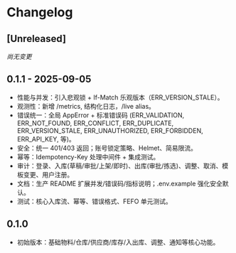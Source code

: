 # Changelog

## [Unreleased]
_尚无变更_

## 0.1.1 - 2025-09-05
- 性能与并发：引入悲观锁 + If-Match 乐观版本（ERR_VERSION_STALE）。
- 观测性：新增 /metrics, 结构化日志，/live alias。
- 错误统一：全局 AppError + 标准错误码 (ERR_VALIDATION, ERR_NOT_FOUND, ERR_CONFLICT, ERR_DUPLICATE, ERR_VERSION_STALE, ERR_UNAUTHORIZED, ERR_FORBIDDEN, ERR_API_KEY, 等)。
- 安全：统一 401/403 返回；账号锁定策略、Helmet、简易限流。
- 幂等：Idempotency-Key 处理中间件 + 集成测试。
- 审计：登录、入库(草稿/审批/上架/即时)、出库(审批/拣选)、调整、取消、模板变更、用户注册。
- 文档：生产 README 扩展并发/错误码/指标说明；.env.example 强化安全默认。
- 测试：核心入库流、幂等、错误格式、FEFO 单元测试。

## 0.1.0
- 初始版本：基础物料/仓库/供应商/库存/入出库、调整、通知等核心功能。